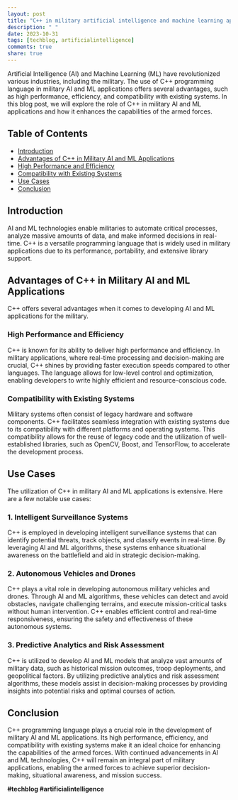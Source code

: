 ```yaml
---
layout: post
title: "C++ in military artificial intelligence and machine learning applications"
description: " "
date: 2023-10-31
tags: [techblog, artificialintelligence]
comments: true
share: true
---
```


Artificial Intelligence (AI) and Machine Learning (ML) have revolutionized various industries, including the military. The use of C++ programming language in military AI and ML applications offers several advantages, such as high performance, efficiency, and compatibility with existing systems. In this blog post, we will explore the role of C++ in military AI and ML applications and how it enhances the capabilities of the armed forces.

## Table of Contents
- [Introduction](#introduction)
- [Advantages of C++ in Military AI and ML Applications](#advantages-of-c++-in-military-ai-and-ml-applications)
- [High Performance and Efficiency](#high-performance-and-efficiency)
- [Compatibility with Existing Systems](#compatibility-with-existing-systems)
- [Use Cases](#use-cases)
- [Conclusion](#conclusion)

## Introduction
AI and ML technologies enable militaries to automate critical processes, analyze massive amounts of data, and make informed decisions in real-time. C++ is a versatile programming language that is widely used in military applications due to its performance, portability, and extensive library support.

## Advantages of C++ in Military AI and ML Applications
C++ offers several advantages when it comes to developing AI and ML applications for the military.

### High Performance and Efficiency
C++ is known for its ability to deliver high performance and efficiency. In military applications, where real-time processing and decision-making are crucial, C++ shines by providing faster execution speeds compared to other languages. The language allows for low-level control and optimization, enabling developers to write highly efficient and resource-conscious code.

### Compatibility with Existing Systems
Military systems often consist of legacy hardware and software components. C++ facilitates seamless integration with existing systems due to its compatibility with different platforms and operating systems. This compatibility allows for the reuse of legacy code and the utilization of well-established libraries, such as OpenCV, Boost, and TensorFlow, to accelerate the development process.

## Use Cases
The utilization of C++ in military AI and ML applications is extensive. Here are a few notable use cases:

### 1. Intelligent Surveillance Systems
C++ is employed in developing intelligent surveillance systems that can identify potential threats, track objects, and classify events in real-time. By leveraging AI and ML algorithms, these systems enhance situational awareness on the battlefield and aid in strategic decision-making.

### 2. Autonomous Vehicles and Drones
C++ plays a vital role in developing autonomous military vehicles and drones. Through AI and ML algorithms, these vehicles can detect and avoid obstacles, navigate challenging terrains, and execute mission-critical tasks without human intervention. C++ enables efficient control and real-time responsiveness, ensuring the safety and effectiveness of these autonomous systems.

### 3. Predictive Analytics and Risk Assessment
C++ is utilized to develop AI and ML models that analyze vast amounts of military data, such as historical mission outcomes, troop deployments, and geopolitical factors. By utilizing predictive analytics and risk assessment algorithms, these models assist in decision-making processes by providing insights into potential risks and optimal courses of action.

## Conclusion
C++ programming language plays a crucial role in the development of military AI and ML applications. Its high performance, efficiency, and compatibility with existing systems make it an ideal choice for enhancing the capabilities of the armed forces. With continued advancements in AI and ML technologies, C++ will remain an integral part of military applications, enabling the armed forces to achieve superior decision-making, situational awareness, and mission success.

**#techblog #artificialintelligence**